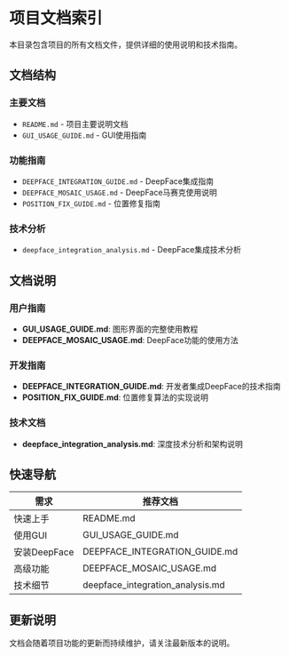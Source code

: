 # 项目文档索引

本目录包含项目的所有文档文件，提供详细的使用说明和技术指南。

## 文档结构

### 主要文档
- `README.md` - 项目主要说明文档
- `GUI_USAGE_GUIDE.md` - GUI使用指南

### 功能指南
- `DEEPFACE_INTEGRATION_GUIDE.md` - DeepFace集成指南
- `DEEPFACE_MOSAIC_USAGE.md` - DeepFace马赛克使用说明
- `POSITION_FIX_GUIDE.md` - 位置修复指南

### 技术分析
- `deepface_integration_analysis.md` - DeepFace集成技术分析

## 文档说明

### 用户指南
- **GUI_USAGE_GUIDE.md**: 图形界面的完整使用教程
- **DEEPFACE_MOSAIC_USAGE.md**: DeepFace功能的使用方法

### 开发指南
- **DEEPFACE_INTEGRATION_GUIDE.md**: 开发者集成DeepFace的技术指南
- **POSITION_FIX_GUIDE.md**: 位置修复算法的实现说明

### 技术文档
- **deepface_integration_analysis.md**: 深度技术分析和架构说明

## 快速导航

| 需求 | 推荐文档 |
|------|----------|
| 快速上手 | README.md |
| 使用GUI | GUI_USAGE_GUIDE.md |
| 安装DeepFace | DEEPFACE_INTEGRATION_GUIDE.md |
| 高级功能 | DEEPFACE_MOSAIC_USAGE.md |
| 技术细节 | deepface_integration_analysis.md |

## 更新说明

文档会随着项目功能的更新而持续维护，请关注最新版本的说明。